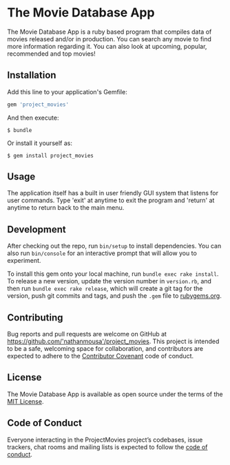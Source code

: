 # The Movie Database App

The Movie Database App is a ruby based program that compiles data of movies released and/or in production. You can search any movie to find more information regarding it. You can also look at upcoming, popular, recommended and top movies!

## Installation

Add this line to your application's Gemfile:

```ruby
gem 'project_movies'
```

And then execute:

    $ bundle

Or install it yourself as:

    $ gem install project_movies

## Usage

The application itself has a built in user friendly GUI system that listens for user commands. Type 'exit' at anytime to exit the program and 'return' at anytime to return back to the main menu.

## Development

After checking out the repo, run `bin/setup` to install dependencies. You can also run `bin/console` for an interactive prompt that will allow you to experiment.

To install this gem onto your local machine, run `bundle exec rake install`. To release a new version, update the version number in `version.rb`, and then run `bundle exec rake release`, which will create a git tag for the version, push git commits and tags, and push the `.gem` file to [rubygems.org](https://rubygems.org).

## Contributing

Bug reports and pull requests are welcome on GitHub at https://github.com/'nathanmousa'/project_movies. This project is intended to be a safe, welcoming space for collaboration, and contributors are expected to adhere to the [Contributor Covenant](http://contributor-covenant.org) code of conduct.

## License

The Movie Database App is available as open source under the terms of the [MIT License](https://opensource.org/licenses/MIT).

## Code of Conduct

Everyone interacting in the ProjectMovies project’s codebases, issue trackers, chat rooms and mailing lists is expected to follow the [code of conduct](https://github.com/'nathanmousa'/project_movies/blob/master/CODE_OF_CONDUCT.md).
